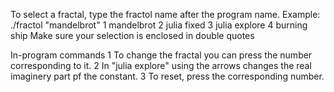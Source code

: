To select a fractal, type the fractol name after the program name.
Example: ./fractol "mandelbrot"
	1	mandelbrot
	2	julia fixed
	3	julia explore
	4	burning ship
Make sure your selection is enclosed in double quotes

In-program commands
	1	To change the fractal you can press the number
		corresponding to it.
	2	In "julia explore" using the arrows changes
		the real imaginery part pf the constant.
	3	To reset, press the corresponding number.
